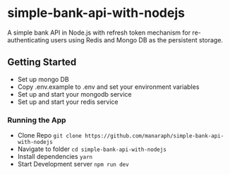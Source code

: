 # simple-bank-api-with-nodejs

A simple bank API in Node.js with refresh token mechanism for re-authenticating users using Redis and Mongo DB as the persistent storage.

## Getting Started

- Set up mongo DB
- Copy .env.example to .env and set your environment variables
- Set up and start your mongodb service
- Set up and start your redis service

### Running the App

- Clone Repo `git clone https://github.com/manaraph/simple-bank-api-with-nodejs`
- Navigate to folder `cd simple-bank-api-with-nodejs`
- Install dependencies `yarn`
- Start Development server `npm run dev`
